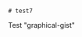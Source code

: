                                                                                                                                                                                                                                                                                                                                                                                                                                                                                                                                                                                                # test7
Test "graphical-gist"